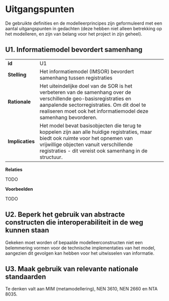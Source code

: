 # Uitgangspunten

De gebruikte definities en de modelleerprincipes zijn geformuleerd met een aantal uitgangspunten in gedachten (deze hebben niet alleen betrekking op het modelleren, en zijn van belang voor het project in zijn geheel).

## **U1**. Informatiemodel bevordert samenhang

| | | |
|-|-|-|
| **id** | U1 |
| **Stelling** | Het informatiemodel (IMSOR) bevordert samenhang tussen registraties |
| **Rationale** | Het uiteindelijke doel van de SOR is het verbeteren van de samenhang over de verschillende geo-basisregistraties en aanpalende sectorregistraties. Om dit doel te realiseren moet ook het informatiemodel deze samenhang bevorderen. |
| **Implicaties** | Het model bevat basisobjecten die terug te koppelen zijn aan alle huidige registraties, maar biedt ook ruimte voor het opnemen van vrijwillige objecten vanuit verschillende registraties - dit vereist ook samenhang in de structuur. |

**Relaties**

TODO

**Voorbeelden**

TODO

## **U2**. Beperk het gebruik van abstracte constructen die interoperabiliteit in de weg kunnen staan

Gekeken moet worden of bepaalde modelleerconstructen niet een belemmering vormen voor de technische implementaties van het model, aangezien dit gevolgen kan hebben voor het uitwisselen van informatie. 

## **U3**. Maak gebruik van relevante nationale standaarden

Te denken valt aan MIM (metamodellering), NEN 3610, NEN 2660 en NTA 8035.

<!-- ## **U4**. Houd rekening met de uitbreidbaarheid van het model (?) -->